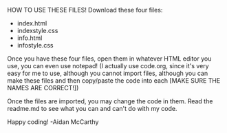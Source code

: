 HOW TO USE THESE FILES!
Download these four files:
- index.html
- indexstyle.css
- info.html
- infostyle.css

Once you have these four files, open them in whatever HTML editor you use, you can even use notepad! (I actually use code.org, since it's very easy for me to use,
although you cannot import files, although you can make these files and then copy/paste the code into each [MAKE SURE THE NAMES ARE CORRECT!])

Once the files are imported, you may change the code in them. Read the readme.md to see what you can and can't do with my code.

Happy coding!
-Aidan McCarthy
